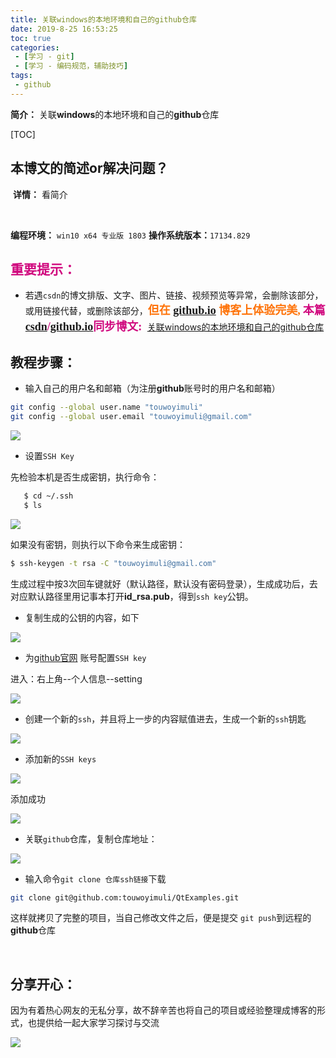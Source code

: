 ```yaml
---
title: 关联windows的本地环境和自己的github仓库
date: 2019-8-25 16:53:25
toc: true
categories: 
 - [学习 - git]
 - [学习 - 编码规范，辅助技巧]
tags: 
 - github
---
```




**简介：** 关联**windows**的本地环境和自己的**github**仓库

<!-- more -->

[TOC]

## 本博文的简述or解决问题？

​		**详情：**  看简介

<br>

**编程环境：**  `win10 x64 专业版 1803`  **操作系统版本：**`17134.829` 

## <font color=#D0087E  face="幼圆">重要提示：</font>

- 若遇`csdn`的博文排版、文字、图片、链接、视频预览等异常，会删除该部分，或用链接代替，或删除该部分，<font color=#FE7207 size=4 face="幼圆">**但在   [github.io](https://touwoyimuli.github.io/) 博客上体验完美,**</font>  <font color=#D0087E  size=4 face="幼圆">**本篇[csdn](https://blog.csdn.net/qq_33154343)/[github.io](https://touwoyimuli.github.io/)同步博文:** </font> [关联windows的本地环境和自己的github仓库](https://blog.csdn.net/qq_33154343/article/details/100064928)

## 教程步骤：

- 输入自己的用户名和邮箱（为注册**github**账号时的用户名和邮箱）

```bash
git config --global user.name "touwoyimuli"
git config --global user.email "touwoyimuli@gmail.com"
```

<img src="https://raw.githubusercontent.com/touwoyimuli/FigureBed/master/img/20190824191058.jpg"/>

- 设置`SSH Key`

先检验本机是否生成密钥，执行命令：

```bash
   $ cd ~/.ssh
   $ ls
```

<img src="https://raw.githubusercontent.com/touwoyimuli/FigureBed/master/img/20190824191123.jpg"/>

如果没有密钥，则执行以下命令来生成密钥：

```bash
$ ssh-keygen -t rsa -C "touwoyimuli@gmail.com"
```

生成过程中按3次回车键就好（默认路径，默认没有密码登录），生成成功后，去对应默认路径里用记事本打开**id_rsa.pub**，得到`ssh key`公钥。



- 复制生成的公钥的内容，如下

<img src="https://raw.githubusercontent.com/touwoyimuli/FigureBed/master/img/20190824191426.jpg"/>



- 为[github官网](https://github.com) 账号配置`SSH key`  

进入：右上角--个人信息--setting

<img src="https://raw.githubusercontent.com/touwoyimuli/FigureBed/master/img/20190824191141.jpg"/>



- 创建一个新的`ssh`，并且将上一步的内容赋值进去，生成一个新的`ssh`钥匙

<img src="https://raw.githubusercontent.com/touwoyimuli/FigureBed/master/img/20190824191554.jpg"/>

- 添加新的`SSH keys`


<img src="https://raw.githubusercontent.com/touwoyimuli/FigureBed/master/img/20190824191619.jpg"/>

添加成功

<img src="https://raw.githubusercontent.com/touwoyimuli/FigureBed/master/img/20190824191705.jpg"/>



- 关联`github`仓库，复制仓库地址：

<img src="https://raw.githubusercontent.com/touwoyimuli/FigureBed/master/img/20190824192321.jpg"/>



- 输入命令`git clone 仓库ssh链接`下载

```bash
git clone git@github.com:touwoyimuli/QtExamples.git
```

这样就拷贝了完整的项目，当自己修改文件之后，便是提交 `git push`到远程的**github**仓库

<br>

## 分享开心：

因为有着热心网友的无私分享，故不辞辛苦也将自己的项目或经验整理成博客的形式，也提供给一起大家学习探讨与交流 

![](https://raw.githubusercontent.com/touwoyimuli/FigureBed/master/img/20190719175818.png)
